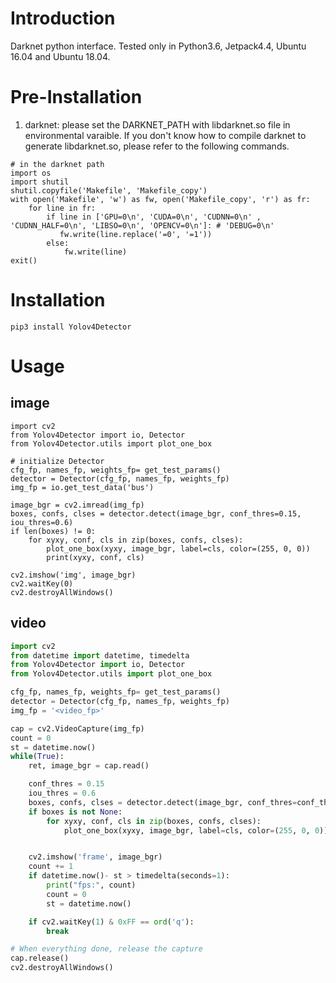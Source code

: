 # Introduction
Darknet python interface. Tested only in Python3.6, Jetpack4.4, Ubuntu 16.04 and Ubuntu 18.04.

# Pre-Installation
1. darknet: please set the DARKNET_PATH with libdarknet.so file in environmental varaible. If you don't know how to compile darknet to generate libdarknet.so, please refer to the following commands.
```
# in the darknet path
import os
import shutil
shutil.copyfile('Makefile', 'Makefile_copy')
with open('Makefile', 'w') as fw, open('Makefile_copy', 'r') as fr:
    for line in fr:
        if line in ['GPU=0\n', 'CUDA=0\n', 'CUDNN=0\n' , 'CUDNN_HALF=0\n', 'LIBSO=0\n', 'OPENCV=0\n']: # 'DEBUG=0\n'
           fw.write(line.replace('=0', '=1'))
        else:
            fw.write(line)
exit()
```


# Installation
```
pip3 install Yolov4Detector
```

# Usage
## image
```python3
import cv2
from Yolov4Detector import io, Detector
from Yolov4Detector.utils import plot_one_box

# initialize Detector
cfg_fp, names_fp, weights_fp= get_test_params()
detector = Detector(cfg_fp, names_fp, weights_fp)
img_fp = io.get_test_data('bus')

image_bgr = cv2.imread(img_fp)
boxes, confs, clses = detector.detect(image_bgr, conf_thres=0.15, iou_thres=0.6)
if len(boxes) != 0:
    for xyxy, conf, cls in zip(boxes, confs, clses):
        plot_one_box(xyxy, image_bgr, label=cls, color=(255, 0, 0))
        print(xyxy, conf, cls)

cv2.imshow('img', image_bgr) 
cv2.waitKey(0)
cv2.destroyAllWindows()
```

## video
```python
import cv2
from datetime import datetime, timedelta
from Yolov4Detector import io, Detector
from Yolov4Detector.utils import plot_one_box

cfg_fp, names_fp, weights_fp= get_test_params()
detector = Detector(cfg_fp, names_fp, weights_fp)
img_fp = '<video_fp>'

cap = cv2.VideoCapture(img_fp)
count = 0
st = datetime.now()
while(True):
    ret, image_bgr = cap.read()

    conf_thres = 0.15
    iou_thres = 0.6
    boxes, confs, clses = detector.detect(image_bgr, conf_thres=conf_thres, iou_thres=iou_thres)
    if boxes is not None:
        for xyxy, conf, cls in zip(boxes, confs, clses):
            plot_one_box(xyxy, image_bgr, label=cls, color=(255, 0, 0))


    cv2.imshow('frame', image_bgr)
    count += 1
    if datetime.now()- st > timedelta(seconds=1):
        print("fps:", count)
        count = 0
        st = datetime.now()

    if cv2.waitKey(1) & 0xFF == ord('q'):
        break

# When everything done, release the capture
cap.release()
cv2.destroyAllWindows()
```
